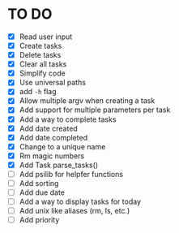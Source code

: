 # TO DO
- [x] Read user input
- [x] Create tasks
- [x] Delete tasks
- [x] Clear all tasks
- [x] Simplify code
- [x] Use universal paths
- [x] add `-h` flag
- [x] Allow multiple argv when creating a task
- [x] Add support for multiple parameters per task
- [x] Add a way to complete tasks
- [x] Add date created
- [x] Add date completed
- [x] Change to a unique name
- [x] Rm magic numbers
- [x] Add Task parse_tasks()
- [ ] Add psilib for helpfer functions
- [ ] Add sorting
- [ ] Add due date
- [ ] Add a way to display tasks for today
- [ ] Add unix like aliases (rm, ls, etc.)
- [ ] Add priority